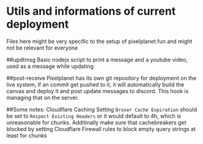 # Utils and informations of current deployment
Files here might be very specific to the setup of pixelplanet.fun and might not be relevant for everyone

##updtmsg
Basic nodejs script to print a message and a youtube video, used as a message while updating

##post-receive
Pixelplanet has its own git repository for deployment on the live system, if an commit get pushed to it, it will automatically build the canvas and deploy it and post update messages to discord. This hook is managing that on the server.

##Some notes:
Cloudflare Caching Setting `Broser Cache Expiration` should be set to `Respect Existing Headers` or it would default to 4h, which is unreasonable for chunks.
Additinally make sure that cachebreakers get blocked by setting Cloudflare Firewall rules to block empty query strings at least for chunks
